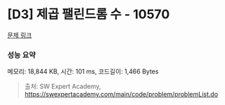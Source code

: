 # [D3] 제곱 팰린드롬 수 - 10570 

[문제 링크](https://swexpertacademy.com/main/code/problem/problemDetail.do?contestProbId=AXO72aaqPrcDFAXS) 

### 성능 요약

메모리: 18,844 KB, 시간: 101 ms, 코드길이: 1,466 Bytes



> 출처: SW Expert Academy, https://swexpertacademy.com/main/code/problem/problemList.do